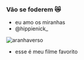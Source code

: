 ### Vão se foderem 😿

- eu amo os miranhas
- @hippienick_

![aranhaverso](https://media.tenor.com/A7ihum4jS74AAAAM/spider-verse-oops.gif)

- esse é meu filme favorito

